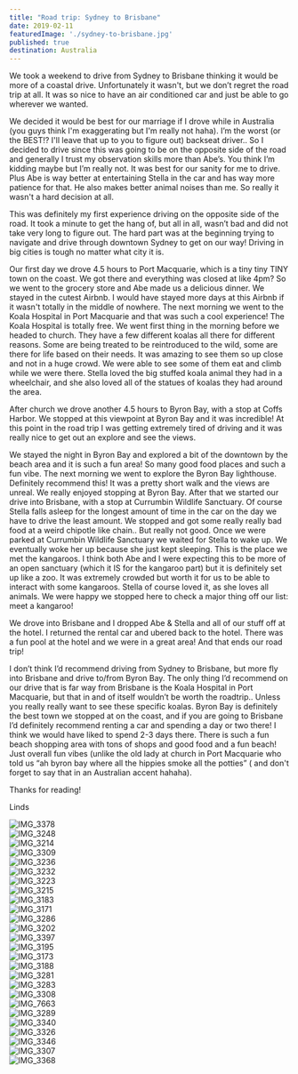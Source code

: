 ```yaml
---
title: "Road trip: Sydney to Brisbane"
date: 2019-02-11
featuredImage: './sydney-to-brisbane.jpg'
published: true
destination: Australia
---
```


We took a weekend to drive from Sydney to Brisbane thinking it would be more of a coastal drive. Unfortunately it wasn't, but we don’t regret the road trip at all. It was so nice to have an air conditioned car and just be able to go wherever we wanted. 

We decided it would be best for our marriage if I drove while in Australia (you guys think I'm exaggerating but I'm really not haha). I’m the worst (or the BEST!? I'll leave that up to you to figure out) backseat driver.. So I decided to drive since this was going to be on the opposite side of the road and generally I trust my observation skills more than Abe’s. You think I’m kidding maybe but I’m really not. It was best for our sanity for me to drive. Plus Abe is way better at entertaining Stella in the car and has way more patience for that. He also makes better animal noises than me. So really it wasn't a hard decision at all. 

This was definitely my first experience driving on the opposite side of the road. It took a minute to get the hang of, but all in all, wasn’t bad and did not take very long to figure out. The hard part was at the beginning trying to navigate and drive through downtown Sydney to get on our way! Driving in big cities is tough no matter what city it is. 

Our first day we drove 4.5 hours to Port Macquarie, which is a tiny tiny TINY town on the coast. We got there and everything was closed at like 4pm? So we went to the grocery store and Abe made us a delicious dinner. We stayed in the cutest Airbnb. I would have stayed more days at this Airbnb if it wasn't totally in the middle of nowhere. The next morning we went to the Koala Hospital in Port Macquarie and that was such a cool experience! The Koala Hospital is totally free. We went first thing in the morning before we headed to church. They have a few different koalas all there for different reasons. Some are being treated to be reintroduced to the wild, some are there for life based on their needs. It was amazing to see them so up close and not in a huge crowd. We were able to see some of them eat and climb while we were there. Stella loved the big stuffed koala animal they had in a wheelchair, and she also loved all of the statues of koalas they had around the area. 

After church we drove another 4.5 hours to Byron Bay, with a stop at Coffs Harbor. We stopped at this viewpoint at Byron Bay and it was incredible! At this point in the road trip I was getting extremely tired of driving and it was really nice to get out an explore and see the views. 

We stayed the night in Byron Bay and explored a bit of the downtown by the beach area and it is such a fun area! So many good food places and such a fun vibe. The next morning we went to explore the Byron Bay lighthouse. Definitely recommend this! It was a pretty short walk and the views are unreal. We really enjoyed stopping at Byron Bay. After that we started our drive into Brisbane, with a stop at Currumbin Wildlife Sanctuary. Of course Stella falls asleep for the longest amount of time in the car on the day we have to drive the least amount. We stopped and got some really really bad food at a weird chipotle like chain.. But really not good. Once we were parked at Currumbin Wildlife Sanctuary we waited for Stella to wake up. We eventually woke her up because she just kept sleeping. This is the place we met the kangaroos. I think both Abe and I were expecting this to be more of an open sanctuary (which it IS for the kangaroo part) but it is definitely set up like a zoo. It was extremely crowded but worth it for us to be able to interact with some kangaroos. Stella of course loved it, as she loves all animals. We were happy we stopped here to check a major thing off our list: meet a kangaroo!

We drove into Brisbane and I dropped Abe & Stella and all of our stuff off at the hotel. I returned the rental car and ubered back to the hotel. There was a fun pool at the hotel and we were in a great area! And that ends our road trip! 

I don’t think I’d recommend driving from Sydney to Brisbane, but more fly into Brisbane and drive to/from Byron Bay. The only thing I’d recommend on our drive that is far way from Brisbane is the Koala Hospital in Port Macquarie, but that in and of itself wouldn’t be worth the roadtrip.. Unless you really really want to see these specific koalas. Byron Bay is definitely the best town we stopped at on the coast, and if you are going to Brisbane I’d definitely recommend renting a car and spending a day or two there! I think we would have liked to spend 2-3 days there. There is such a fun beach shopping area with tons of shops and good food and a fun beach! Just overall fun vibes (unlike the old lady at church in Port Macquarie who told us “ah byron bay where all the hippies smoke all the potties” ( and don't forget to say that in an Australian accent hahaha). 

Thanks for reading!

Linds 


![IMG_3378](IMG_3378.jpg)
<br />
![IMG_3248](IMG_3248.jpg)
<br />
![IMG_3214](IMG_3214.jpg)
<br />
![IMG_3309](IMG_3309.jpg)
<br />
![IMG_3236](IMG_3236.jpg)
<br />
![IMG_3232](IMG_3232.jpg)
<br />
![IMG_3223](IMG_3223.jpg)
<br />
![IMG_3215](IMG_3215.jpg)
<br />
![IMG_3183](IMG_3183.jpg)
<br />
![IMG_3171](IMG_3171.jpg)
<br />
![IMG_3286](IMG_3286.jpg)
<br />
![IMG_3202](IMG_3202.jpg)
<br />
![IMG_3397](IMG_3397.jpg)
<br />
![IMG_3195](IMG_3195.jpg)
<br />
![IMG_3173](IMG_3173.jpg)
<br />
![IMG_3188](IMG_3188.jpg)
<br />
![IMG_3281](IMG_3281.jpg)
<br />
![IMG_3283](IMG_3283.jpg)
<br />
![IMG_3308](IMG_3308.jpg)
<br />
![IMG_7663](IMG_7663.jpg)
<br />
![IMG_3289](IMG_3289.jpg)
<br />
![IMG_3340](IMG_3340.jpg)
<br />
![IMG_3326](IMG_3326.jpg)
<br />
![IMG_3346](IMG_3346.jpg)
<br />
![IMG_3307](IMG_3307.jpg)
<br />
![IMG_3368](IMG_3368.jpg)